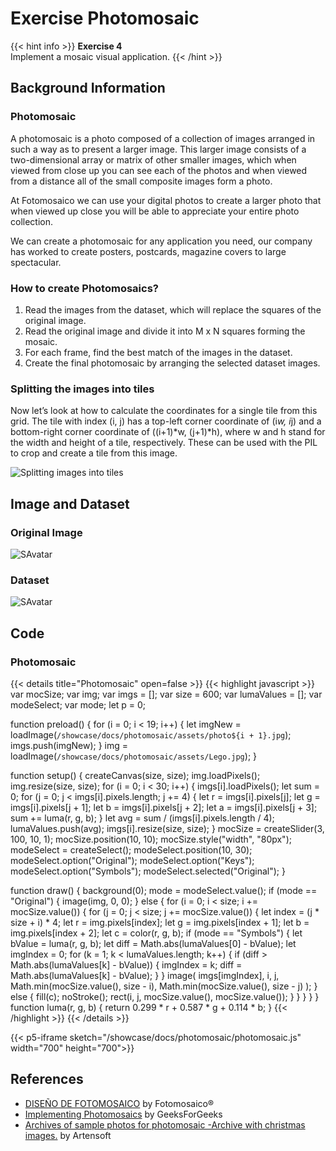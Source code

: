 # Exercise Photomosaic

{{< hint info >}}
**Exercise 4**  
Implement a mosaic visual application.
{{< /hint >}}

## Background Information

### Photomosaic

A photomosaic is a photo composed of a collection of images arranged in such a way as to present a larger image. This larger image consists of a two-dimensional array or matrix of other smaller images, which when viewed from close up you can see each of the photos and when viewed from a distance all of the small composite images form a photo.

At Fotomosaico we can use your digital photos to create a larger photo that when viewed up close you will be able to appreciate your entire photo collection.

We can create a photomosaic for any application you need, our company has worked to create posters, postcards, magazine covers to large spectacular.

### How to create Photomosaics?

1. Read the images from the dataset, which will replace the squares of the original image.
2. Read the original image and divide it into M x N squares forming the mosaic.
3. For each frame, find the best match of the images in the dataset.
4. Create the final photomosaic by arranging the selected dataset images.

### Splitting the images into tiles

Now let’s look at how to calculate the coordinates for a single tile from this grid. The tile with index (i, j) has a top-left corner coordinate of (i*w, i*j) and a bottom-right corner coordinate of ((i+1)*w, (j+1)*h), where w and h stand for the width and height of a tile, respectively. These can be used with the PIL to crop and create a tile from this image.

<img src="https://media.geeksforgeeks.org/wp-content/uploads/Capture_2-1.jpg" alt="Splitting images into tiles">

## Image and Dataset

### Original Image

<img src="/showcase/docs/photomosaic/assets/Lego.jpg" alt="SAvatar">

### Dataset

<img src="/showcase/docs/photomosaic/assets/dataset.png" alt="SAvatar">

## Code

### Photomosaic
{{< details title="Photomosaic" open=false >}} {{< highlight javascript >}} 
var mocSize;
var img;
var imgs = [];
var size = 600;
var lumaValues = [];
var modeSelect;
var mode;
let p = 0;

function preload() {
  for (i = 0; i < 19; i++) {
    let imgNew = loadImage(`/showcase/docs/photomosaic/assets/photo${i + 1}.jpg`);
    imgs.push(imgNew);
  }
  img = loadImage(`/showcase/docs/photomosaic/assets/Lego.jpg`);
}

function setup() {
  createCanvas(size, size);
  img.loadPixels();
  img.resize(size, size);
  for (i = 0; i < 30; i++) {
    imgs[i].loadPixels();
    let sum = 0;
    for (j = 0; j < imgs[i].pixels.length; j += 4) {
      let r = imgs[i].pixels[j];
      let g = imgs[i].pixels[j + 1];
      let b = imgs[i].pixels[j + 2];
      let a = imgs[i].pixels[j + 3];
      sum += luma(r, g, b);
    }
    let avg = sum / (imgs[i].pixels.length / 4);
    lumaValues.push(avg);
    imgs[i].resize(size, size);
  }
  mocSize = createSlider(3, 100, 10, 1);
  mocSize.position(10, 10);
  mocSize.style("width", "80px");
  modeSelect = createSelect();
  modeSelect.position(10, 30);
  modeSelect.option("Original");
  modeSelect.option("Keys");
  modeSelect.option("Symbols");
  modeSelect.selected("Original");
}

function draw() {
  background(0);
  mode = modeSelect.value();
  if (mode == "Original") {
    image(img, 0, 0);
  } else {
    for (i = 0; i < size; i += mocSize.value()) {
      for (j = 0; j < size; j += mocSize.value()) {
        let index = (j * size + i) * 4;
        let r = img.pixels[index];
        let g = img.pixels[index + 1];
        let b = img.pixels[index + 2];
        let c = color(r, g, b);
        if (mode == "Symbols") {
          let bValue = luma(r, g, b);
          let diff = Math.abs(lumaValues[0] - bValue);
          let imgIndex = 0;
          for (k = 1; k < lumaValues.length; k++) {
            if (diff > Math.abs(lumaValues[k] - bValue)) {
              imgIndex = k;
              diff = Math.abs(lumaValues[k] - bValue);
            }
          }
          image(
            imgs[imgIndex],
            i,
            j,
            Math.min(mocSize.value(), size - i),
            Math.min(mocSize.value(), size - j)
          );
        } else {
          fill(c);
          noStroke();
          rect(i, j, mocSize.value(), mocSize.value());
        }
      }
    }
  }
}
function luma(r, g, b) {
  return 0.299 * r + 0.587 * g + 0.114 * b;
}
{{< /highlight >}} {{< /details >}}


{{< p5-iframe sketch="/showcase/docs/photomosaic/photomosaic.js" width="700" height="700">}}


## References
* [DISEÑO DE FOTOMOSAICO](https://fotomosaico.com/diseno-fotomosaico) by Fotomosaico®
* [Implementing Photomosaics](https://www.geeksforgeeks.org/implementing-photomosaics/) by GeeksForGeeks
* [Archives of sample photos for photomosaic -Archive with christmas images.](https://www.artensoft.com/ArtensoftPhotoMosaicWizard/photobases.php) by Artensoft